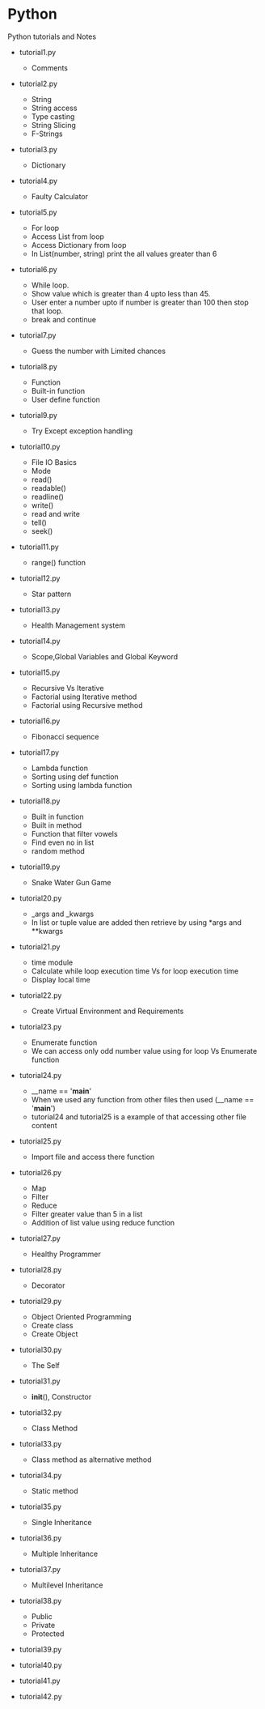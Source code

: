 # Python
Python tutorials and Notes

- tutorial1.py
  - Comments
- tutorial2.py
  - String
  - String access
  - Type casting
  - String Slicing
  - F-Strings
- tutorial3.py
  - Dictionary
- tutorial4.py
  - Faulty Calculator
- tutorial5.py
  - For loop
  - Access List from loop
  - Access Dictionary from loop
  - In List(number, string) print the all values greater than 6
- tutorial6.py
  - While loop.
  - Show value which is greater than 4 upto less than 45.
  - User enter a number upto if number is greater than 100 then stop that loop.
  - break and continue
- tutorial7.py
  - Guess the number with Limited chances
- tutorial8.py
  - Function
  - Built-in function
  - User define function
- tutorial9.py
  - Try Except exception handling
- tutorial10.py
  - File IO Basics
  - Mode
  - read()
  - readable()
  - readline()
  - write()
  - read and write
  - tell()
  - seek()
- tutorial11.py
  - range() function
- tutorial12.py
  - Star pattern
- tutorial13.py
  - Health Management system
- tutorial14.py
  - Scope,Global Variables and Global Keyword
- tutorial15.py
  - Recursive Vs Iterative
  - Factorial using Iterative method
  - Factorial using Recursive method
- tutorial16.py
  - Fibonacci sequence
- tutorial17.py
  - Lambda function
  - Sorting using def function
  - Sorting using lambda function
- tutorial18.py
  - Built in function
  - Built in method
  - Function that filter vowels
  - Find even no in list
  - random method
- tutorial19.py
  - Snake Water Gun Game
- tutorial20.py
  - _args and _kwargs
  - In list or tuple value are added then retrieve by using *args and **kwargs
- tutorial21.py
  - time module
  - Calculate while loop execution time Vs for loop execution time
  - Display local time
- tutorial22.py
  - Create Virtual Environment and Requirements
- tutorial23.py
  - Enumerate function
  - We can access only odd number value using for loop Vs Enumerate function
- tutorial24.py
  - __name == '__main__'
  - When we used any function from other files then used (__name == '__main__')
  - tutorial24 and tutorial25 is a example of that accessing other file content
- tutorial25.py
  - Import file and access there function
- tutorial26.py
  - Map
  - Filter
  - Reduce
  - Filter greater value than 5 in a list
  - Addition of list value using reduce function
- tutorial27.py
  - Healthy Programmer
- tutorial28.py
  - Decorator
- tutorial29.py
  - Object Oriented Programming
  - Create class
  - Create Object
- tutorial30.py
  - The Self
- tutorial31.py
  - __init__(), Constructor
- tutorial32.py
  - Class Method
- tutorial33.py
  - Class method as alternative method
- tutorial34.py
  - Static method
- tutorial35.py
  - Single Inheritance
- tutorial36.py
  - Multiple Inheritance
- tutorial37.py
  - Multilevel Inheritance
- tutorial38.py
  - Public
  - Private
  - Protected
- tutorial39.py

- tutorial40.py

- tutorial41.py

- tutorial42.py
